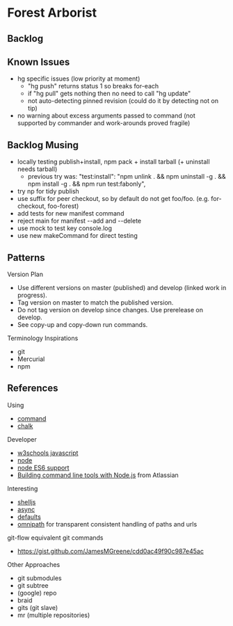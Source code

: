 # Forest Arborist

## Backlog

## Known Issues

- hg specific issues (low priority at moment)
    - "hg push" returns status 1 so breaks for-each
    - if "hg pull" gets nothing then no need to call "hg update"
    - not auto-detecting pinned revision (could do it by detecting not on tip)
- no warning about excess arguments passed to command (not supported by commander and work-arounds proved fragile)

## Backlog Musing

- locally testing publish+install, npm pack + install tarball (+ uninstall needs tarball)
    - previous try was: "test:install": "npm unlink . && npm uninstall -g . && npm install -g . && npm run test:fabonly",
- try np for tidy publish
- use suffix for peer checkout, so by default do not get foo/foo. (e.g. for-checkout, foo-forest)
- add tests for new manifest command
- reject main for manifest --add and --delete
- use mock to test key console.log
- use new makeCommand for direct testing

## Patterns

Version Plan

- Use different versions on master (published) and develop (linked work in progress).
- Tag version on master to match the published version.
- Do not tag version on develop since changes. Use prerelease on develop.
- See copy-up and copy-down run commands.

Terminology Inspirations

- git
- Mercurial
- npm

## References

Using

- [command](https://www.npmjs.com/package/commander)
- [chalk](https://github.com/sindresorhus/chalk)

Developer

- [w3schools javascript](http://www.w3schools.com/js/default.asp)
- [node](https://nodejs.org/docs/latest/api/index.html)
- [node ES6 support](http://node.green)
- [Building command line tools with Node.js](https://developer.atlassian.com/blog/2015/11/scripting-with-node/) from Atlassian

Interesting

- [shelljs](http://documentup.com/arturadib/shelljs#command-reference)
- [async](http://caolan.github.io/async/)
- [defaults](https://www.npmjs.com/package/defaults)
- [omnipath](https://www.npmjs.com/package/omnipath) for transparent consistent handling of paths and urls

git-flow equivalent git commands

- <https://gist.github.com/JamesMGreene/cdd0ac49f90c987e45ac>

Other Approaches

- git submodules
- git subtree
- (google) repo
- braid
- gits (git slave)
- mr (multiple repositories)
